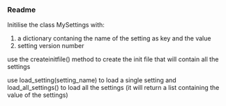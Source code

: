 ### Readme
Initilise the class MySettings with:
 1. a dictionary contaning the name of the setting as key and the value
 2. setting version number

use the createinitfile() method to create the init file that will contain all the settings

use load_setting(setting_name) to load a single setting and load_all_settings() to load all the settings  (it will return a list containing the value of the settings) 


